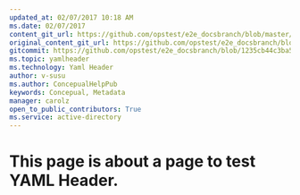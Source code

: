 ```yaml
---
updated_at: 02/07/2017 10:18 AM
ms.date: 02/07/2017
content_git_url: https://github.com/opstest/e2e_docsbranch/blob/master/e2e_docsbranch/yamlHeader.md
original_content_git_url: https://github.com/opstest/e2e_docsbranch/blob/metadata/e2e_docsbranch/yamlHeader.md
gitcommit: https://github.com/opstest/e2e_docsbranch/blob/1235cb44c3ba5f41c665605ee8a788b047343d97/e2e_docsbranch/yamlHeader.md
ms.topic: yamlheader
ms.technology: Yaml Header
author: v-susu
ms.author: ConcepualHelpPub
keywords: Concepual, Metadata
manager: carolz
open_to_public_contributors: True
ms.service: active-directory
---
```


# This page is about a page to test YAML Header.
